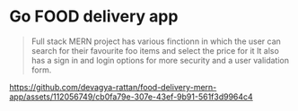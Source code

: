 # Go FOOD delivery app
> Full stack MERN project has various finctionn in which the user can search for their favourite foo items and select the price for it
> It also has a sign in and login options for more security and a user validation form.



https://github.com/devagya-rattan/food-delivery-mern-app/assets/112056749/cb0fa79e-307e-43ef-9b91-561f3d9964c4

